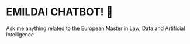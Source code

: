 # EMILDAI CHATBOT! 🤖

Ask me anything related to the European Master in Law, Data and Artificial Intelligence

